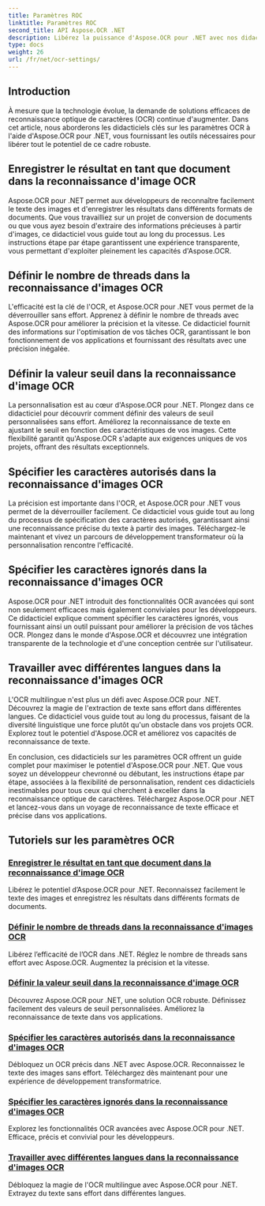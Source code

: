 ```yaml
---
title: Paramètres ROC
linktitle: Paramètres ROC
second_title: API Aspose.OCR .NET
description: Libérez la puissance d'Aspose.OCR pour .NET avec nos didacticiels sur les paramètres OCR. Apprenez à améliorer la précision, la vitesse et la personnalisation de la reconnaissance de texte dans les images.
type: docs
weight: 26
url: /fr/net/ocr-settings/
---
```


## Introduction

À mesure que la technologie évolue, la demande de solutions efficaces de reconnaissance optique de caractères (OCR) continue d'augmenter. Dans cet article, nous aborderons les didacticiels clés sur les paramètres OCR à l'aide d'Aspose.OCR pour .NET, vous fournissant les outils nécessaires pour libérer tout le potentiel de ce cadre robuste.

## Enregistrer le résultat en tant que document dans la reconnaissance d'image OCR

Aspose.OCR pour .NET permet aux développeurs de reconnaître facilement le texte des images et d'enregistrer les résultats dans différents formats de documents. Que vous travailliez sur un projet de conversion de documents ou que vous ayez besoin d'extraire des informations précieuses à partir d'images, ce didacticiel vous guide tout au long du processus. Les instructions étape par étape garantissent une expérience transparente, vous permettant d'exploiter pleinement les capacités d'Aspose.OCR.

## Définir le nombre de threads dans la reconnaissance d'images OCR

L'efficacité est la clé de l'OCR, et Aspose.OCR pour .NET vous permet de la déverrouiller sans effort. Apprenez à définir le nombre de threads avec Aspose.OCR pour améliorer la précision et la vitesse. Ce didacticiel fournit des informations sur l'optimisation de vos tâches OCR, garantissant le bon fonctionnement de vos applications et fournissant des résultats avec une précision inégalée.

## Définir la valeur seuil dans la reconnaissance d'image OCR

La personnalisation est au cœur d'Aspose.OCR pour .NET. Plongez dans ce didacticiel pour découvrir comment définir des valeurs de seuil personnalisées sans effort. Améliorez la reconnaissance de texte en ajustant le seuil en fonction des caractéristiques de vos images. Cette flexibilité garantit qu'Aspose.OCR s'adapte aux exigences uniques de vos projets, offrant des résultats exceptionnels.

## Spécifier les caractères autorisés dans la reconnaissance d'images OCR

La précision est importante dans l'OCR, et Aspose.OCR pour .NET vous permet de la déverrouiller facilement. Ce didacticiel vous guide tout au long du processus de spécification des caractères autorisés, garantissant ainsi une reconnaissance précise du texte à partir des images. Téléchargez-le maintenant et vivez un parcours de développement transformateur où la personnalisation rencontre l'efficacité.

## Spécifier les caractères ignorés dans la reconnaissance d'images OCR

Aspose.OCR pour .NET introduit des fonctionnalités OCR avancées qui sont non seulement efficaces mais également conviviales pour les développeurs. Ce didacticiel explique comment spécifier les caractères ignorés, vous fournissant ainsi un outil puissant pour améliorer la précision de vos tâches OCR. Plongez dans le monde d'Aspose.OCR et découvrez une intégration transparente de la technologie et d'une conception centrée sur l'utilisateur.

## Travailler avec différentes langues dans la reconnaissance d'images OCR

L'OCR multilingue n'est plus un défi avec Aspose.OCR pour .NET. Découvrez la magie de l'extraction de texte sans effort dans différentes langues. Ce didacticiel vous guide tout au long du processus, faisant de la diversité linguistique une force plutôt qu'un obstacle dans vos projets OCR. Explorez tout le potentiel d'Aspose.OCR et améliorez vos capacités de reconnaissance de texte.

En conclusion, ces didacticiels sur les paramètres OCR offrent un guide complet pour maximiser le potentiel d'Aspose.OCR pour .NET. Que vous soyez un développeur chevronné ou débutant, les instructions étape par étape, associées à la flexibilité de personnalisation, rendent ces didacticiels inestimables pour tous ceux qui cherchent à exceller dans la reconnaissance optique de caractères. Téléchargez Aspose.OCR pour .NET et lancez-vous dans un voyage de reconnaissance de texte efficace et précise dans vos applications.
## Tutoriels sur les paramètres OCR
### [Enregistrer le résultat en tant que document dans la reconnaissance d'image OCR](./save-result-as-document/)
Libérez le potentiel d’Aspose.OCR pour .NET. Reconnaissez facilement le texte des images et enregistrez les résultats dans différents formats de documents.
### [Définir le nombre de threads dans la reconnaissance d'images OCR](./set-threads-count/)
Libérez l’efficacité de l’OCR dans .NET. Réglez le nombre de threads sans effort avec Aspose.OCR. Augmentez la précision et la vitesse.
### [Définir la valeur seuil dans la reconnaissance d'image OCR](./set-threshold-value/)
Découvrez Aspose.OCR pour .NET, une solution OCR robuste. Définissez facilement des valeurs de seuil personnalisées. Améliorez la reconnaissance de texte dans vos applications.
### [Spécifier les caractères autorisés dans la reconnaissance d'images OCR](./specify-allowed-characters/)
Débloquez un OCR précis dans .NET avec Aspose.OCR. Reconnaissez le texte des images sans effort. Téléchargez dès maintenant pour une expérience de développement transformatrice.
### [Spécifier les caractères ignorés dans la reconnaissance d'images OCR](./specify-ignored-characters/)
Explorez les fonctionnalités OCR avancées avec Aspose.OCR pour .NET. Efficace, précis et convivial pour les développeurs.
### [Travailler avec différentes langues dans la reconnaissance d'images OCR](./working-with-different-languages/)
Débloquez la magie de l'OCR multilingue avec Aspose.OCR pour .NET. Extrayez du texte sans effort dans différentes langues.